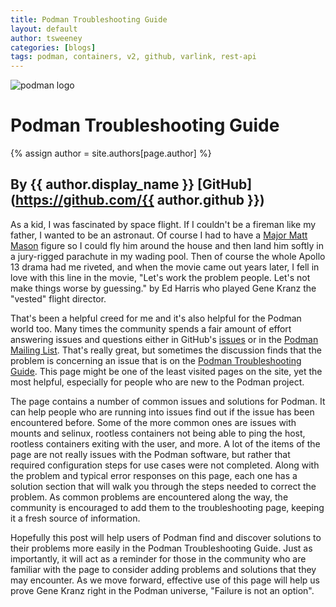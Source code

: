 ```yaml
---
title: Podman Troubleshooting Guide                  
layout: default
author: tsweeney
categories: [blogs]
tags: podman, containers, v2, github, varlink, rest-api
---
```

![podman logo](https://podman.io/images/podman.svg)

# Podman Troubleshooting Guide
{% assign author = site.authors[page.author] %}
## By {{ author.display_name }} [GitHub](https://github.com/{{ author.github }})

As a kid, I was fascinated by space flight.  If I couldn't be a fireman like my father, I wanted to be an astronaut.  Of course I had to have a [Major Matt Mason](https://www.youtube.com/watch?v=4sNoiDT0BMw&list=LLTdXWmg018se8aJN4cUq6Ag&index=2934) figure so I could fly him around the house and then land him softly in a jury-rigged parachute in my wading pool.  Then of course the whole Apollo 13 drama had me riveted, and when the movie came out years later, I fell in love with this line in the movie, "Let's work the problem people. Let's not make things worse by guessing." by Ed Harris who played Gene Kranz the "vested" flight director.
<!--readmore-->

That's been a helpful creed for me and it's also helpful for the Podman world too.  Many times the community spends a fair amount of effort answering issues and questions either in GitHub's [issues](https://github.com/containers/podman/issues) or in the [Podman Mailing List](https://lists.podman.io/admin/lists/podman.lists.podman.io/).  That's really great, but sometimes the discussion finds that the problem is concerning an issue that is on the [Podman Troubleshooting Guide](https://github.com/containers/podman/blob/main/troubleshooting.md).  This page might be one of the least visited pages on the site, yet the most helpful, especially for people who are new to the Podman project.

The page contains a number of common issues and solutions for Podman.  It can help people who are running into issues find out if the issue has been encountered before.  Some of the more common ones are issues with mounts and selinux, rootless containers not being able to ping the host, rootless containers exiting with the user, and more.  A lot of the items of the page are not really issues with the Podman software, but rather that required configuration steps for use cases were not completed.  Along with the problem and typical error responses on this page, each one has a solution section that will walk you through the steps needed to correct the problem.  As common problems are encountered along the way, the community is encouraged to add them to the troubleshooting page, keeping it a fresh source of information.

Hopefully this post will help users of Podman find and discover solutions to their problems more easily in the Podman Troubleshooting Guide.  Just as importantly, it will act as a reminder for those in the community who are familiar with the page to consider adding problems and solutions that they may encounter.  As we move forward, effective use of this page will help us prove Gene Kranz right in the Podman universe, "Failure is not an option".

